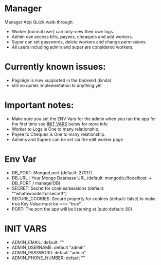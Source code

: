 # Manager
Manager App Quick walk-through:
* Worker (normal user) can only view their own logs.
* Admin can access bills, payees, cheaques and add workers.
* Super can set passwords, delete workers and change permissions.
* All users including admin and super are considered workers.

# Currently known issues:

* Paginign is now supported in the backend (kinda)
* still no quries implementation to anything yet

# Important notes:

* Make sure you set the ENV Vars for the admin when you run the app for the first time see [INIT VARS](https://github.com/AssadAnabosi/Manager#init-vars) below for more info
* Worker to Logs is One to many relationship.
* Payee to Cheques is One to many relationship.
* Admins and Supers can be set via the edit worker page

# Env Var
* DB_PORT: Mongod port (default: 27017)
* DB_URL : Your Mongo Database URL (default: mongodb://localhost: + DB_PORT / managerDB)
* SECRET: Secret for cookies/sessions (default: ""whatawonderfullsecret!")
* SECURE_COOKIES: Secure property for cookies (default: false) to make true Key Value must be === "true"
* PORT: The port the app will be listening at (auto default: 80)

# INIT VARS
* ADMIN_EMAIL: default: ""
* ADMIN_USERNAME: default "admin"
* ADMIN_PASSWORD: default "admin"
* ADMIN_PHONE_NUMBER: default ""
